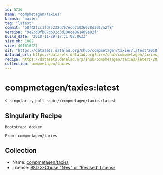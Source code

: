 ```yaml
---
id: 5736
name: "compmetagen/taxies"
branch: "master"
tag: "latest"
commit: "58f42fcc1fd75232d7b7ecd71036678d3e03a2f8"
version: "9e23d8fb87db32c3d200ce861489e02f"
build_date: "2018-11-29T17:21:08.863Z"
size_mb: 1002
size: 401616927
sif: "https://datasets.datalad.org/shub/compmetagen/taxies/latest/2018-11-29-58f42fcc-9e23d8fb/9e23d8fb87db32c3d200ce861489e02f.simg"
datalad_url: https://datasets.datalad.org?dir=/shub/compmetagen/taxies/latest/2018-11-29-58f42fcc-9e23d8fb/
recipe: https://datasets.datalad.org/shub/compmetagen/taxies/latest/2018-11-29-58f42fcc-9e23d8fb/Singularity
collection: compmetagen/taxies
---
```


# compmetagen/taxies:latest

```bash
$ singularity pull shub://compmetagen/taxies:latest
```

## Singularity Recipe

```singularity
Bootstrap: docker

From: compmetagen/taxies
```

## Collection

 - Name: [compmetagen/taxies](https://github.com/compmetagen/taxies)
 - License: [BSD 3-Clause "New" or "Revised" License](https://api.github.com/licenses/bsd-3-clause)

